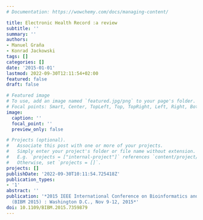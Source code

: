 ```yaml
---
# Documentation: https://wowchemy.com/docs/managing-content/

title: Electronic Health Record :a review
subtitle: ''
summary: ''
authors:
- Manuel Graña
- Konrad Jackowski
tags: []
categories: []
date: '2015-01-01'
lastmod: 2022-09-30T12:11:54+02:00
featured: false
draft: false

# Featured image
# To use, add an image named `featured.jpg/png` to your page's folder.
# Focal points: Smart, Center, TopLeft, Top, TopRight, Left, Right, BottomLeft, Bottom, BottomRight.
image:
  caption: ''
  focal_point: ''
  preview_only: false

# Projects (optional).
#   Associate this post with one or more of your projects.
#   Simply enter your project's folder or file name without extension.
#   E.g. `projects = ["internal-project"]` references `content/project/deep-learning/index.md`.
#   Otherwise, set `projects = []`.
projects: []
publishDate: '2022-09-30T10:11:54.725418Z'
publication_types:
- '1'
abstract: ''
publication: '*2015 IEEE International Conference on Bioinformatics and Biomedicine
  (BIBM 2015) : Washington D.C., Nov 9-12, 2015*'
doi: 10.1109/BIBM.2015.7359879
---
```

